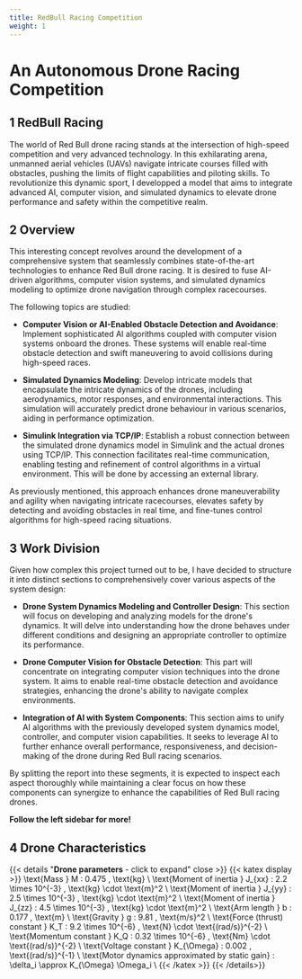 ```yaml
---
title: RedBull Racing Competition
weight: 1
---
```


# **An Autonomous Drone Racing Competition**

## 1 RedBull Racing 

The world of Red Bull drone racing stands at the intersection of high-speed competition and very advanced technology. In this exhilarating arena, unmanned aerial vehicles (UAVs) navigate intricate courses filled with obstacles, pushing the limits of flight capabilities and piloting skills. To revolutionize this dynamic sport, I developped a model that aims to integrate advanced AI, computer vision, and simulated dynamics to elevate drone performance and safety within the competitive realm.

## 2 Overview

This interesting concept revolves around the development of a comprehensive system that seamlessly combines state-of-the-art technologies to enhance Red Bull drone racing. It is desired to fuse AI-driven algorithms, computer vision systems, and simulated dynamics modeling to optimize drone navigation through complex racecourses.

The following topics are studied:

- **Computer Vision or AI-Enabled Obstacle Detection and Avoidance**: Implement sophisticated AI algorithms coupled with computer vision systems onboard the drones. These systems will enable real-time obstacle detection and swift maneuvering to avoid collisions during high-speed races.

- **Simulated Dynamics Modeling**: Develop intricate models that encapsulate the intricate dynamics of the drones, including aerodynamics, motor responses, and environmental interactions. This simulation will accurately predict drone behaviour in various scenarios, aiding in performance optimization.

- **Simulink Integration via TCP/IP**: Establish a robust connection between the simulated drone dynamics model in Simulink and the actual drones using TCP/IP. This connection facilitates real-time communication, enabling testing and refinement of control algorithms in a virtual environment. This will be done by accessing an external library.

As previously mentioned, this approach enhances drone maneuverability and agility when navigating intricate racecourses, elevates safety by detecting and avoiding obstacles in real time, and fine-tunes control algorithms for high-speed racing situations.

## 3 Work Division

Given how complex this project turned out to be, I have decided to structure it into distinct sections to comprehensively cover various aspects of the system design:

- **Drone System Dynamics Modeling and Controller Design**: This section will focus on developing and analyzing models for the drone's dynamics. It will delve into understanding how the drone behaves under different conditions and designing an appropriate controller to optimize its performance.

- **Drone Computer Vision for Obstacle Detection**: This part will concentrate on integrating computer vision techniques into the drone system. It aims to enable real-time obstacle detection and avoidance strategies, enhancing the drone's ability to navigate complex environments.

- **Integration of AI with System Components**: This section aims to unify AI algorithms with the previously developed system dynamics model, controller, and computer vision capabilities. It seeks to leverage AI to further enhance overall performance, responsiveness, and decision-making of the drone during Red Bull racing scenarios.

By splitting the report into these segments, it is expected to inspect each aspect thoroughly while maintaining a clear focus on how these components can synergize to enhance the capabilities of Red Bull racing drones.

**Follow the left sidebar for more!**


## 4 Drone Characteristics

{{< details "**Drone parameters** - click to expand" close >}}
{{< katex display >}}
\text{Mass } M : 0.475 \, \text{kg} \\
\text{Moment of inertia } J_{xx} : 2.2 \times 10^{-3} \, \text{kg} \cdot \text{m}^2 \\
\text{Moment of inertia } J_{yy} : 2.5 \times 10^{-3} \, \text{kg} \cdot \text{m}^2 \\
\text{Moment of inertia } J_{zz} : 4.5 \times 10^{-3} \, \text{kg} \cdot \text{m}^2 \\
\text{Arm length } b : 0.177 \, \text{m} \\
\text{Gravity } g : 9.81 \, \text{m/s}^2 \\
\text{Force (thrust) constant } K_T : 9.2 \times 10^{-6} \, \text{N} \cdot \text{(rad/s)}^{-2} \\
\text{Momentum constant } K_Q : 0.32 \times 10^{-6} \, \text{Nm} \cdot \text{(rad/s)}^{-2} \\
\text{Voltage constant } K_{\Omega} : 0.002 \, \text{(rad/s)}^{-1} \\
\text{Motor dynamics approximated by static gain} : \delta_i \approx K_{\Omega} \Omega_i \\
{{< /katex >}}
{{< /details>}}